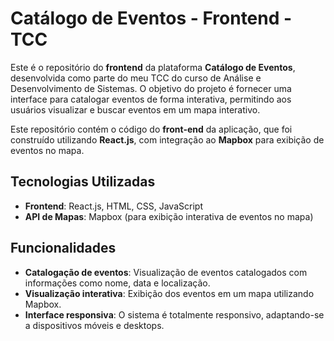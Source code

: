 # Catálogo de Eventos - Frontend - TCC

Este é o repositório do **frontend** da plataforma **Catálogo de Eventos**, desenvolvida como parte do meu TCC do curso de Análise e Desenvolvimento de Sistemas. O objetivo do projeto é fornecer uma interface para catalogar eventos de forma interativa, permitindo aos usuários visualizar e buscar eventos em um mapa interativo.

Este repositório contém o código do **front-end** da aplicação, que foi construído utilizando **React.js**, com integração ao **Mapbox** para exibição de eventos no mapa.

## Tecnologias Utilizadas

- **Frontend**: React.js, HTML, CSS, JavaScript
- **API de Mapas**: Mapbox (para exibição interativa de eventos no mapa)

## Funcionalidades

- **Catalogação de eventos**: Visualização de eventos catalogados com informações como nome, data e localização.
- **Visualização interativa**: Exibição dos eventos em um mapa utilizando Mapbox.
- **Interface responsiva**: O sistema é totalmente responsivo, adaptando-se a dispositivos móveis e desktops.
